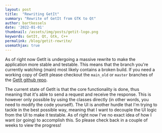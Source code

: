 ```yaml
---
layout: post
title:  "Rewriting GetIt"
summary: "Rewrite of GetIt from GTK to Qt"
author: bartkessels
date: '2022-01-01'
thumbnail: /assets/img/posts/getit-logo.png
keywords: GetIt, Qt, Gtk, C++
permalink: /blog/getit-rewrite/
usemathjax: true
---
```


As of right now GetIt is undergoing a massive rewrite to make the application more stable and
testable. This means that the branch you're currently watching (main) most likely contains a
broken build. If you need a working copy of GetIt please checkout the `main_old` or `master`
branches of the [GetIt github repo](https://github.com/bartkessels/GetIt).

The current state of GetIt is that the core functionality is done, thus meaning that it's able
to send a request and receive the response. This is however only possible by using the classes
directly (in other words, you need to modify the code yourself). The UI is another hurdle that
I'm trying to tackle in the best possible way, meaning that I want to decouple the UI logic from
the UI to make it testable. As of right now I've no exact idea of how I want (or going) to
accomplish this. So please check back in a couple of weeks to view the progress!